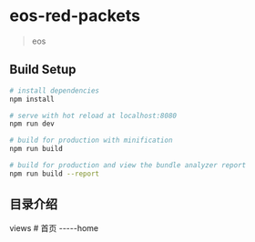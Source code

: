 # eos-red-packets

> eos

## Build Setup

``` bash
# install dependencies
npm install

# serve with hot reload at localhost:8080
npm run dev

# build for production with minification
npm run build

# build for production and view the bundle analyzer report
npm run build --report
```

## 目录介绍
views
    # 首页
      -----home
      
